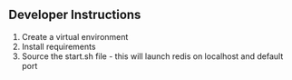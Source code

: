 ## Developer Instructions

1. Create a virtual environment
2. Install requirements
3. Source the start.sh file - this will launch redis on localhost and default port

